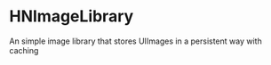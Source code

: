 HNImageLibrary
==============

An simple image library that stores UIImages in a persistent way with caching
